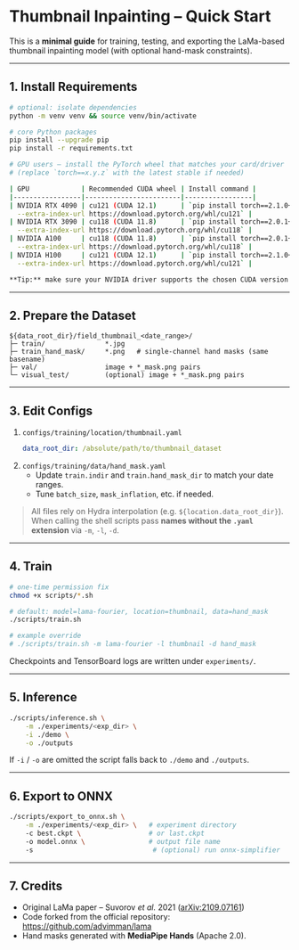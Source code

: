 # Thumbnail Inpainting – Quick Start

This is a **minimal guide** for training, testing, and exporting the LaMa-based thumbnail inpainting model (with optional hand-mask constraints).

---

## 1. Install Requirements
```bash
# optional: isolate dependencies
python -m venv venv && source venv/bin/activate

# core Python packages
pip install --upgrade pip
pip install -r requirements.txt

# GPU users – install the PyTorch wheel that matches your card/driver
# (replace `torch==x.y.z` with the latest stable if needed)

| GPU             | Recommended CUDA wheel | Install command |
|-----------------|------------------------|-----------------|
| NVIDIA RTX 4090 | cu121 (CUDA 12.1)      | `pip install torch==2.1.0+cu121 torchvision==0.16.0+cu121 \
  --extra-index-url https://download.pytorch.org/whl/cu121` |
| NVIDIA RTX 3090 | cu118 (CUDA 11.8)      | `pip install torch==2.0.1+cu118 torchvision==0.15.2+cu118 \
  --extra-index-url https://download.pytorch.org/whl/cu118` |
| NVIDIA A100     | cu118 (CUDA 11.8)      | `pip install torch==2.0.1+cu118 torchvision==0.15.2+cu118 \
  --extra-index-url https://download.pytorch.org/whl/cu118` |
| NVIDIA H100     | cu121 (CUDA 12.1)      | `pip install torch==2.1.0+cu121 torchvision==0.16.0+cu121 \
  --extra-index-url https://download.pytorch.org/whl/cu121` |

**Tip:** make sure your NVIDIA driver supports the chosen CUDA version (e.g. ≥ 535 for CUDA 12.1).
```

---

## 2. Prepare the Dataset
```
${data_root_dir}/field_thumbnail_<date_range>/
├─ train/               *.jpg
├─ train_hand_mask/     *.png   # single-channel hand masks (same basename)
├─ val/                 image + *_mask.png pairs
└─ visual_test/         (optional) image + *_mask.png pairs
```

---

## 3. Edit Configs
1. `configs/training/location/thumbnail.yaml`
   ```yaml
   data_root_dir: /absolute/path/to/thumbnail_dataset
   ```
2. `configs/training/data/hand_mask.yaml`
   * Update `train.indir` and `train.hand_mask_dir` to match your date ranges.
   * Tune `batch_size`, `mask_inflation`, etc. if needed.

> All files rely on Hydra interpolation (e.g. `${location.data_root_dir}`). When calling the shell scripts pass **names without the `.yaml` extension** via `-m`, `-l`, `-d`.

---

## 4. Train
```bash
# one-time permission fix
chmod +x scripts/*.sh

# default: model=lama-fourier, location=thumbnail, data=hand_mask
./scripts/train.sh

# example override
# ./scripts/train.sh -m lama-fourier -l thumbnail -d hand_mask
```
Checkpoints and TensorBoard logs are written under `experiments/`.

---

## 5. Inference
```bash
./scripts/inference.sh \
    -m ./experiments/<exp_dir> \
    -i ./demo \
    -o ./outputs
```
If `-i` / `-o` are omitted the script falls back to `./demo` and `./outputs`.

---

## 6. Export to ONNX
```bash
./scripts/export_to_onnx.sh \
    -m ./experiments/<exp_dir> \   # experiment directory
    -c best.ckpt \                 # or last.ckpt
    -o model.onnx \                # output file name
    -s                              # (optional) run onnx-simplifier
```

---

## 7. Credits
* Original LaMa paper – Suvorov *et al.* 2021 ([arXiv:2109.07161](https://arxiv.org/abs/2109.07161))
* Code forked from the official repository: <https://github.com/advimman/lama>
* Hand masks generated with **MediaPipe Hands** (Apache 2.0).
